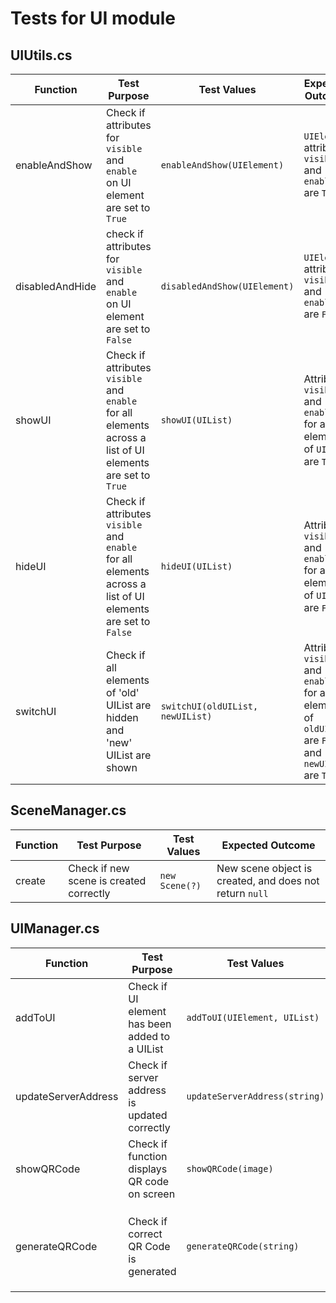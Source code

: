 # Tests for UI module

## UIUtils.cs

Function | Test Purpose | Test Values | Expected Outcome
--- | --- | --- | ---
enableAndShow | Check if attributes for `visible` and `enable` on UI element are set to `True` | `enableAndShow(UIElement)` | `UIElement` attributes `visible` and `enabled` are `True`
disabledAndHide | check if attributes for `visible` and `enable` on UI element are set to `False` | `disabledAndShow(UIElement)` | `UIElement` attributes `visible` and `enabled` are `False`
showUI | Check if attributes `visible` and `enable` for all elements across a list of UI elements are set to `True` | `showUI(UIList)` | Attributes `visible` and `enabled` for all elements of `UIList` are `True`
hideUI | Check if attributes `visible` and `enable` for all elements across a list of UI elements are set to `False` | `hideUI(UIList)` | Attributes `visible` and `enabled` for all elements of `UIList` are `False`
switchUI | Check if all elements of 'old' UIList are hidden and 'new' UIList are shown | `switchUI(oldUIList, newUIList)` | Attributes `visible` and `enabled` for all elements of `oldUIList` are `False` and `newUIList` are `True`

## SceneManager.cs
Function | Test Purpose | Test Values | Expected Outcome
--- | --- | --- | ---
create | Check if new scene is created correctly | `new Scene(?)` | New scene object is created, and does not return `null`

## UIManager.cs
Function | Test Purpose | Test Values | Expected Outcome
--- | --- | --- | ---
addToUI | Check if UI element has been added to a UIList | `addToUI(UIElement, UIList)` | `UIElement` is a member of `UIList`
updateServerAddress | Check if server address is updated correctly | `updateServerAddress(string)` | Server address now matches `string`
showQRCode | Check if function displays QR code on screen | `showQRCode(image)` | QR code is shown on screen
generateQRCode | Check if correct QR Code is generated | `generateQRCode(string)` | Correct QR Code is generated that represents `string`

